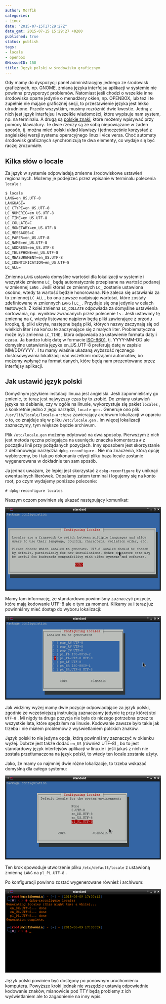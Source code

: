 ```yaml
---
author: Morfik
categories:
- Linux
date: "2015-07-15T17:29:27Z"
date_gmt: 2015-07-15 15:29:27 +0200
published: true
status: publish
tags:
- locale
- openbox
GHissueID: 158
title: Język polski w środowisku graficznym
---
```


Gdy mamy do dyspozycji panel administracyjny jednego ze środowisk graficznych, np. GNOME, zmiana
języka interfejsu aplikacji w systemie nie powinna przysporzyć problemów. Natomiast jeśli chodzi o
wszelkie inne środowiska oparte jedynie o menadżery okien, np. OPENBOX, lub też i te zupełnie nie
mające graficznej sesji, to przestawienie języka jest lekko utrudnione. Przede wszystkim, musimy
rozróżnić dwie kwestie. Jedną z nich jest język interfejsu i wszelkie wiadomości, które wypisuje nam
system, np. na terminalu. A drugą są [polskie
znaki](/post/klawiatura-i-jej-konfiguracja-pod-debianem/), które możemy wpisywać
przy pomocy klawiatury. Te dwie rzeczy są ze sobą niepowiązane w żaden sposób, tj. można mieć polski
układ klawiszy i jednocześnie korzystać z angielskiej wersji systemu operacyjnego linux i vice
versa. Choć automaty środowisk graficznych synchronizują te dwa elementy, co wydaje się być raczej
zrozumiałe.

<!--more-->
## Kilka słów o locale

Za język w systemie odpowiadają zmienne środowiskowe ustawień regionalnych. Możemy je podejrzeć
przez wpisanie w terminalu polecenia `locale` :

    $ locale
    LANG=en_US.UTF-8
    LANGUAGE=
    LC_CTYPE=en_US.UTF-8
    LC_NUMERIC=en_US.UTF-8
    LC_TIME=en_US.UTF-8
    LC_COLLATE=C
    LC_MONETARY=en_US.UTF-8
    LC_MESSAGES=C
    LC_PAPER=en_US.UTF-8
    LC_NAME=en_US.UTF-8
    LC_ADDRESS=en_US.UTF-8
    LC_TELEPHONE=en_US.UTF-8
    LC_MEASUREMENT=en_US.UTF-8
    LC_IDENTIFICATION=en_US.UTF-8
    LC_ALL=

Zmienna `LANG` ustawia domyślne wartości dla lokalizacji w systemie i wszystkie zmienne `LC_` będą
automatycznie przepisane na wartość podanej w zmiennej `LANG` . Jeśli któraś ze zmiennych `LC_`
zostanie ustawiona osobno, wtedy ta wartość będzie honorowana. Nie zaleca się ustawiania za to
zmiennej `LC_ALL` , bo ona zawsze nadpisuje wartości, które zostały zdefiniowane w zmiennych `LANG`
i `LC_` . Przydaje się ona jedynie w celach testowych. Z kolei zmienna `LC_COLLATE` odpowiada za
domyślne ustawienia sortowania, np. wyników zwracanych przez polecenie `ls` . Jeśli ustawimy tę
zmienną na `C`, wtedy listowane najpierw będą pliki zawierające z przodu kropkę, tj. pliki ukryte,
następne będą pliki, których nazwy zaczynają się od wielkich liter i na końcu te zaczynające się z
małych liter. Problematyczna może być zmienna `LC_TIME` , która odpowiada za ustawienie formatu daty
i czasu. Ja bardzo lubię datę w formacie [ISO-8601](https://pl.wikipedia.org/wiki/ISO_8601), tj.
YYYY-MM-DD ale domyślne ustawienia języka en_US.UTF-8 preferują datę w zapisie MM/DD/YYYY . I tu
mamy właśnie ukazaną wyższość ręcznego dostosowywania lokalizacji nad wszelkimi rodzajami automatów,
bo możemy wpłynąć na format danych, które będą nam prezentowane przez interfejsy aplikacji.

## Jak ustawić język polski

Domyślnym językiem instalacji linuxa jest angielski. Jeśli zapomnieliśmy go zmienić, to teraz jest
najwyższy czas by to zrobić. Do zmiany ustawień języka na debianie, czy w ogóle na linuxie,
wykorzystuje się pakiet `locales` , a konkretnie jedno z jego narzędzi, `locale-gen` . Generuje ono
plik `/usr/lib/locale/locale-archive` zawierający archiwum lokalizacji w oparciu o to, co znajduje
się w pliku `/etc/locale.gen` . Im więcej lokalizacji zaznaczymy, tym większe będzie archiwum.

Plik `/etc/locale.gen` możemy edytować na dwa sposoby. Pierwszym z nich jest metoda ręczna
polegająca na usunięciu znaczka komentarza `#` z początku linii przy pożądanych pozycjach. Inny
sposobem jest skorzystanie z debianowego narzędzia `dpkg-reconfigure` . Nie ma znaczenia, którą
opcję wybierzemy, bo i tak po dokonaniu edycji pliku baza locale zostanie wygenerowana w dokładnie
ten sam sposób.

Ja jednak uważam, że lepiej jest skorzystać z `dpkg-reconfigure` by uniknąć ewentualnych literówek.
Odpalamy zatem terminal i logujemy się na konto root, po czym wydajemy poniższe polecenie:

    # dpkg-reconfigure locales

Naszym oczom powinien się ukazać następujący komunikat:

![linux-jezyk-polski](/img/2015/06/1.linux-jezyk-polski.png#huge)

Mamy tam informację, że standardowo powinniśmy zaznaczyć pozycje, które mają kodowanie UTF-8 ale o
tym za moment. Klikamy `OK` i teraz już powinniśmy mieć dostęp do wyboru lokalizacji:

![linux-jezyk-polski](/img/2015/06/2.linux-jezyk-polski.png#huge)

Jak widzimy wyżej mamy dwie pozycje odpowiadające za język polski, zgodnie ze wcześniejszą
instrukcją zaznaczamy jedynie tę przy której stoi `UTF-8` . Mi nigdy ta druga pozycja nie była do
niczego potrzebna przez te wszystkie lata, które spędziłem na linuxie. Kodowanie zawsze było takie
jak trzeba i nie miałem problemów z wyświetlaniem polskich znaków.

Język polski to nie jedyna opcja, którą powinniśmy zaznaczyć w okienku wyżej. Dobrze jest także
dodać `en_US` (również UTF-8) , bo to jest standardowy język interfejsów aplikacji w linuxie i
jeśli jakaś z nich nie została przetłumaczona na język polski, to wtedy ten locale zostanie użyty.

Jako, że mamy co najmniej dwie różne lokalizacje, to trzeba wskazać domyślną dla całego systemu:

![linux-jezyk-polski](/img/2015/06/3.linux-jezyk-polski.png#huge)

Ten krok spowoduje utworzenie pliku `/etc/default/locale` z ustawioną zmienną `LANG` na
`pl_PL.UTF-8` .

Po konfiguracji powinno zostać wygenerowane również i archiwum:

![linux-jezyk-polski](/img/2015/06/4.linux-jezyk-polski.png#huge)

Język polski powinien być dostępny po ponownym uruchomieniu komputera. Powyższe kroki jednak nie
wszędzie ustawią odpowiednie kodowanie znaków, mianowicie pod TTY będą problemy z ich wyświetlaniem
ale to zagadnienie na inny wpis.
